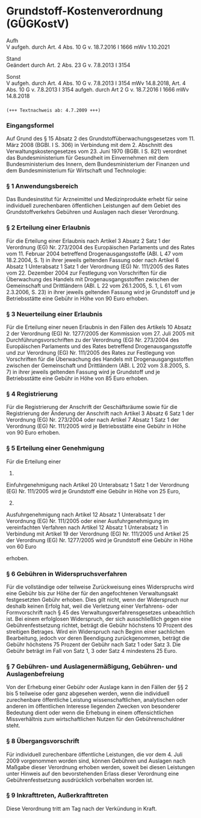Grundstoff-Kostenverordnung (GÜGKostV)
======================================

Aufh  
V aufgeh. durch Art. 4 Abs. 10 G v. 18.7.2016 I 1666 mWv 1.10.2021

Stand  
Geändert durch Art. 2 Abs. 23 G v. 7.8.2013 I 3154

Sonst  
V aufgeh. durch Art. 4 Abs. 10 G v. 7.8.2013 I 3154 mWv 14.8.2018, Art. 4 Abs. 10 G v. 7.8.2013 I 3154 aufgeh. durch Art 2 G v. 18.7.2016 I 1666 mWv 14.8.2018

### 

```
(+++ Textnachweis ab: 4.7.2009 +++)
```

### Eingangsformel

Auf Grund des § 15 Absatz 2 des Grundstoffüberwachungsgesetzes vom 11. März 2008 (BGBl. I S. 306) in Verbindung mit dem 2. Abschnitt des Verwaltungskostengesetzes vom 23. Juni 1970 (BGBl. I S. 821) verordnet das Bundesministerium für Gesundheit im Einvernehmen mit dem Bundesministerium des Innern, dem Bundesministerium der Finanzen und dem Bundesministerium für Wirtschaft und Technologie:

### § 1 Anwendungsbereich

Das Bundesinstitut für Arzneimittel und Medizinprodukte erhebt für seine individuell zurechenbaren öffentlichen Leistungen auf dem Gebiet des Grundstoffverkehrs Gebühren und Auslagen nach dieser Verordnung.

### § 2 Erteilung einer Erlaubnis

Für die Erteilung einer Erlaubnis nach Artikel 3 Absatz 2 Satz 1 der Verordnung (EG) Nr. 273/2004 des Europäischen Parlaments und des Rates vom 11. Februar 2004 betreffend Drogenausgangsstoffe (ABl. L 47 vom 18.2.2004, S. 1) in ihrer jeweils geltenden Fassung oder nach Artikel 6 Absatz 1 Unterabsatz 1 Satz 1 der Verordnung (EG) Nr. 111/2005 des Rates vom 22. Dezember 2004 zur Festlegung von Vorschriften für die Überwachung des Handels mit Drogenausgangsstoffen zwischen der Gemeinschaft und Drittländern (ABl. L 22 vom 26.1.2005, S. 1, L 61 vom 2.3.2006, S. 23) in ihrer jeweils geltenden Fassung wird je Grundstoff und je Betriebsstätte eine Gebühr in Höhe von 90 Euro erhoben.

### § 3 Neuerteilung einer Erlaubnis

Für die Erteilung einer neuen Erlaubnis in den Fällen des Artikels 10 Absatz 2 der Verordnung (EG) Nr. 1277/2005 der Kommission vom 27. Juli 2005 mit Durchführungsvorschriften zu der Verordnung (EG) Nr. 273/2004 des Europäischen Parlaments und des Rates betreffend Drogenausgangsstoffe und zur Verordnung (EG) Nr. 111/2005 des Rates zur Festlegung von Vorschriften für die Überwachung des Handels mit Drogenausgangsstoffen zwischen der Gemeinschaft und Drittländern (ABl. L 202 vom 3.8.2005, S. 7) in ihrer jeweils geltenden Fassung wird je Grundstoff und je Betriebsstätte eine Gebühr in Höhe von 85 Euro erhoben.

### § 4 Registrierung

Für die Registrierung der Anschrift der Geschäftsräume sowie für die Registrierung der Änderung der Anschrift nach Artikel 3 Absatz 6 Satz 1 der Verordnung (EG) Nr. 273/2004 oder nach Artikel 7 Absatz 1 Satz 1 der Verordnung (EG) Nr. 111/2005 wird je Betriebsstätte eine Gebühr in Höhe von 90 Euro erhoben.

### § 5 Erteilung einer Genehmigung

Für die Erteilung einer

1.  
Einfuhrgenehmigung nach Artikel 20 Unterabsatz 1 Satz 1 der Verordnung (EG) Nr. 111/2005 wird je Grundstoff eine Gebühr in Höhe von 25 Euro,

2.  
Ausfuhrgenehmigung nach Artikel 12 Absatz 1 Unterabsatz 1 der Verordnung (EG) Nr. 111/2005 oder einer Ausfuhrgenehmigung im vereinfachten Verfahren nach Artikel 12 Absatz 1 Unterabsatz 1 in Verbindung mit Artikel 19 der Verordnung (EG) Nr. 111/2005 und Artikel 25 der Verordnung (EG) Nr. 1277/2005 wird je Grundstoff eine Gebühr in Höhe von 60 Euro

erhoben.

### § 6 Gebühren in Widerspruchsverfahren

Für die vollständige oder teilweise Zurückweisung eines Widerspruchs wird eine Gebühr bis zur Höhe der für den angefochtenen Verwaltungsakt festgesetzten Gebühr erhoben. Dies gilt nicht, wenn der Widerspruch nur deshalb keinen Erfolg hat, weil die Verletzung einer Verfahrens- oder Formvorschrift nach § 45 des Verwaltungsverfahrensgesetzes unbeachtlich ist. Bei einem erfolglosen Widerspruch, der sich ausschließlich gegen eine Gebührenfestsetzung richtet, beträgt die Gebühr höchstens 10 Prozent des streitigen Betrages. Wird ein Widerspruch nach Beginn einer sachlichen Bearbeitung, jedoch vor deren Beendigung zurückgenommen, beträgt die Gebühr höchstens 75 Prozent der Gebühr nach Satz 1 oder Satz 3. Die Gebühr beträgt im Fall von Satz 1, 3 oder Satz 4 mindestens 25 Euro.

### § 7 Gebühren- und Auslagenermäßigung, Gebühren- und Auslagenbefreiung

Von der Erhebung einer Gebühr oder Auslage kann in den Fällen der §§ 2 bis 5 teilweise oder ganz abgesehen werden, wenn die individuell zurechenbare öffentliche Leistung wissenschaftlichen, analytischen oder anderen im öffentlichen Interesse liegenden Zwecken von besonderer Bedeutung dient oder wenn die Erhebung in einem offensichtlichen Missverhältnis zum wirtschaftlichen Nutzen für den Gebührenschuldner steht.

### § 8 Übergangsvorschrift

Für individuell zurechenbare öffentliche Leistungen, die vor dem 4. Juli 2009 vorgenommen worden sind, können Gebühren und Auslagen nach Maßgabe dieser Verordnung erhoben werden, soweit bei diesen Leistungen unter Hinweis auf den bevorstehenden Erlass dieser Verordnung eine Gebührenfestsetzung ausdrücklich vorbehalten worden ist.

### § 9 Inkrafttreten, Außerkrafttreten

Diese Verordnung tritt am Tag nach der Verkündung in Kraft.
